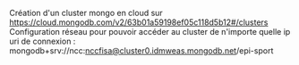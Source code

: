 Création d'un cluster mongo en cloud sur https://cloud.mongodb.com/v2/63b01a59198ef05c118d5b12#/clusters
Configuration réseau pour pouvoir accéder au cluster de n'importe quelle ip
uri de connexion : mongodb+srv://ncc:nccfisa@cluster0.idmweas.mongodb.net/epi-sport